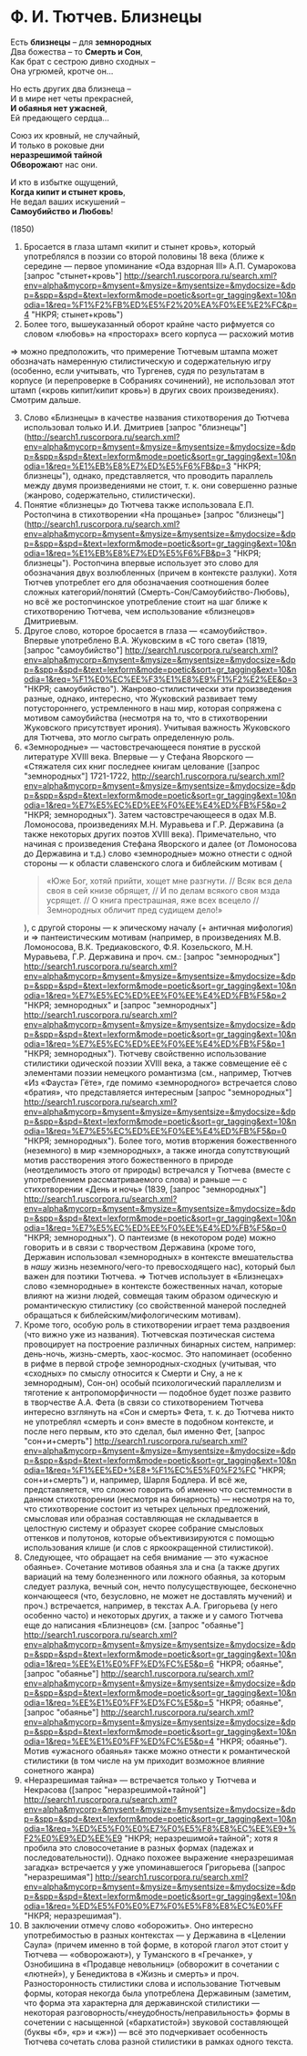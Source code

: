 # Ф. И. Тютчев. Близнецы

Есть **близнецы** – для **земнородных**  
Два божества – то **Смерть и Сон**,  
Как брат с сестрою дивно сходных –  
Она угрюмей, кротче он...  
    
Но есть других два близнеца –  
И в мире нет четы прекрасней,  
**И обаянья нет ужасней**,  
Ей предающего сердца...  
    
Союз их кровный, не случайный,  
И только в роковые дни  
**неразрешимой тайной**  
**Обворожаю**т нас они.  
    
И кто в избытке ощущений,  
**Когда кипит и стынет кровь**,  
Не ведал ваших искушений –  
**Самоубийство и Любовь**!  
    
(1850)
    
1. Бросается в глаза штамп «кипит и стынет кровь», который употреблялся в поэзии со второй половины 18 века (ближе к середине — первое упоминание «Ода вздорная III» А.П. Сумарокова [запрос "стынет+кровь"] http://search1.ruscorpora.ru/search.xml?env=alpha&mycorp=&mysent=&mysize=&mysentsize=&mydocsize=&dpp=&spp=&spd=&text=lexform&mode=poetic&sort=gr_tagging&ext=10&nodia=1&req=%F1%F2%FB%ED%E5%F2%20%EA%F0%EE%E2%FC&p=4 "НКРЯ; стынет+кровь")
2. Более того, вышеуказанный оборот крайне часто рифмуется со словом «любовь» на «просторах» всего корпуса — расхожий мотив

=> можно предположить, что примерение Тютчевым штампа может обозначать намеренную стилистическую и содержательную игру (особенно, если учитывать, что Тургенев, судя по результатам в корпусе (и перепроверке в Собраниях сочинений), не использовал этот штамп («кровь кипит/кипит кровь») в других своих произведениях). Смотрим дальше.

3. Слово «Близнецы» в качестве названия стихотворения до Тютчева использовал только И.И. Дмитриев [запрос "близнецы"] (http://search1.ruscorpora.ru/search.xml?env=alpha&mycorp=&mysent=&mysize=&mysentsize=&mydocsize=&dpp=&spp=&spd=&text=lexform&mode=poetic&sort=gr_tagging&ext=10&nodia=1&req=%E1%EB%E8%E7%ED%E5%F6%FB&p=3 "НКРЯ; близнецы"), однако, представляется, что проводить параллель между двумя произведениями не стоит, т. к. они совершенно разные (жанрово, содержательно, стилистически).
4. Понятие «близнецы» до Тютчева также использовала Е.П. Ростопчина в стихотворении «На прощанье» [запрос "близнецы"] (http://search1.ruscorpora.ru/search.xml?env=alpha&mycorp=&mysent=&mysize=&mysentsize=&mydocsize=&dpp=&spp=&spd=&text=lexform&mode=poetic&sort=gr_tagging&ext=10&nodia=1&req=%E1%EB%E8%E7%ED%E5%F6%FB&p=3 "НКРЯ; близнецы"). Ростопчина впервые использует это слово для обозначания двух возлюбленных (причем в контексте разлуки). Хотя Тютчев употреблет его для обозначаения соотношения более сложных категорий/понятий (Смерть-Сон/Самоубийство-Любовь), но всё же ростопчинское употребление стоит на шаг ближе к стихотворению Тютчева, чем использование «близнецов» Дмитриевым.
5. Другое слово, которое бросается в глаза — «самоубийство». Впервые употреблено В.А. Жуковским в «С того света» (1819, [запрос "самоубийство"] http://search1.ruscorpora.ru/search.xml?env=alpha&mycorp=&mysent=&mysize=&mysentsize=&mydocsize=&dpp=&spp=&spd=&text=lexform&mode=poetic&sort=gr_tagging&ext=10&nodia=1&req=%F1%E0%EC%EE%F3%E1%E8%E9%F1%F2%E2%EE&p=3 "НКРЯ; самоубийство"). Жанрово-стилистически эти произведения разные, однако, интересно, что Жуковский развивает тему потустороннего, устремленного в наш мир, которая сопряжена с мотивом самоубийства (несмотря на то, что в стихотворении Жуковского присутствует ирония). Учитывая важность Жуковского для Тютчева, это могло сыграть определенную роль.
6. «Земнородные» — частовстречающееся понятие в русской литературе XVIII века. Впервые — у Стефана Яворского — «Стяжателя сих книг последнее книгам целование ([запрос "земнородных"] 1721-1722, http://search1.ruscorpora.ru/search.xml?env=alpha&mycorp=&mysent=&mysize=&mysentsize=&mydocsize=&dpp=&spp=&spd=&text=lexform&mode=poetic&sort=gr_tagging&ext=10&nodia=1&req=%E7%E5%EC%ED%EE%F0%EE%E4%ED%FB%F5&p=2 "НКРЯ; земнородных"). Затем частовстречающееся в одах М.В. Ломоносова, произведениях М.Н. Муравьева и Г.Р. Державина (а также некоторых других поэтов XVIII века). Примечательно, что начиная с произведения Стефана Яворского и далее (от Ломоносова до Державина и т.д.) слово «земнородные» можно отнести с одной стороны — к области славенского слога и библейским мотивам (<blockquote>«Юже Бог, хотяй прийти, хощет мне разгнути. // Всяк вся дела своя в сей книзе обрящет, // И по делам всякого своя мзда усрящет. // О книга престрашная, яже всех всецело // Земнородных обличит пред судищем дело!»</blockquote>), с другой стороны — к эпическому началу (+ античная мифология) и => пантеистическим мотивам (например, в произведениях М.В. Ломоносова, В.К. Тредиаковского, Ф.Я. Козельского, М.Н. Муравьева, Г.Р. Державина и проч. см.: [запрос "земнородных"] http://search1.ruscorpora.ru/search.xml?env=alpha&mycorp=&mysent=&mysize=&mysentsize=&mydocsize=&dpp=&spp=&spd=&text=lexform&mode=poetic&sort=gr_tagging&ext=10&nodia=1&req=%E7%E5%EC%ED%EE%F0%EE%E4%ED%FB%F5&p=2 "НКРЯ; земнородных" и [запрос "земнородных"] http://search1.ruscorpora.ru/search.xml?env=alpha&mycorp=&mysent=&mysize=&mysentsize=&mydocsize=&dpp=&spp=&spd=&text=lexform&mode=poetic&sort=gr_tagging&ext=10&nodia=1&req=%E7%E5%EC%ED%EE%F0%EE%E4%ED%FB%F5&p=1 "НКРЯ; земнородных"). Тютчеву свойственно использование стилистики одической поэзии XVIII века, а также совмещение её с элементами поэзии немецкого романтизма (см., например, Тютчев «Из «Фауста» Гёте», где помимо «земнородного» встречается слово «братия», что представляется интересным [запрос "земнородных"] http://search1.ruscorpora.ru/search.xml?env=alpha&mycorp=&mysent=&mysize=&mysentsize=&mydocsize=&dpp=&spp=&spd=&text=lexform&mode=poetic&sort=gr_tagging&ext=10&nodia=1&req=%E7%E5%EC%ED%EE%F0%EE%E4%ED%FB%F5&p=0 "НКРЯ; земнородных"). Более того, мотив вторжения божественного (неземного) в мир «земнородных», а также иногда сопутствующий мотив расстворения этого божественного в природе (неотделимость этого от природы) встречался у Тютчева (вместе с употреблением рассматриваемого слова) и раньше — с стихотворении «День и ночь» (1839, [запрос "земнородных"] http://search1.ruscorpora.ru/search.xml?env=alpha&mycorp=&mysent=&mysize=&mysentsize=&mydocsize=&dpp=&spp=&spd=&text=lexform&mode=poetic&sort=gr_tagging&ext=10&nodia=1&req=%E7%E5%EC%ED%EE%F0%EE%E4%ED%FB%F5&p=0 "НКРЯ; земнородных"). О пантеизме (в некотором роде) можно говорить и в связи с творчеством Державина (кроме того, Державин использовал «земнородных» в контексте вмешательства в *нашу* жизнь неземного/чего-то превосходящего нас), который был важен для поэтики Тютчева.
=> Тютчев использует в «Близнецах» слово «земнородные» в контексте божественных начал, которые влияют на жизни людей, совмещая таким образом одическую и романтическую стилистику (со свойственной манерой последней обращаться к библейским/мифологическим мотивам).
7. Кроме того, особую роль в стихотворении играет тема раздвоения (что вижно уже из названия). Тютчевская поэтическая система провоцирует на построение различных бинарных систем, например: день-ночь, жизнь-смерть, хаос-космос. Это напоминает (особенно в рифме в первой строфе земнородных-сходных (учитывая, что «сходных» по смыслу относится к Смерти и Сну, а не к земнородным), Сон-он) особый психологический параллелизм и тяготение к антропоморфичности — подобное будет позже развито в творчестве А.А. Фета (в связи со стихотворением Тютчева интересно взглянуть на «Сон и смерть» Фета, т. к. до Тютчева никто не употреблял «смерть и сон» вместе в подобном контексте, и после него первым, кто это сделал, был именно Фет, [запрос "сон+и+смерть"] http://search1.ruscorpora.ru/search.xml?env=alpha&mycorp=&mysent=&mysize=&mysentsize=&mydocsize=&dpp=&spp=&spd=&text=lexform&mode=poetic&sort=gr_tagging&ext=10&nodia=1&req=%F1%EE%ED+%E8+%F1%EC%E5%F0%F2%FC "НКРЯ; сон+и+смерть") и, например, Шарля Бодлера.
И всё же, представляется, что сложно говорить об именно что системности в данном стихотворении (несмотря на бинарность) — несмотря на то, что стихотворение состоит из четырех цельных предложений, смысловая или образная составляющая не складывается в целостную систему и образует скорее собрание смысловых оттенков и полутонов, которые объективизируются с помощью использования клише (и слов с яркоокращенной стилистикой).
8. Следующее, что обращает на себя внимание — это «ужасное обаянье». Сочетание мотивов обаянья зла и сна (а также других вариаций на тему болезненного или ложного обаянья, за которым следует разлука, вечный сон, нечто полусуществующее, бесконечно кончающееся (что, безусловно, не может не доставлять мучений) и проч.) встречается, например, в текстах А.А. Григорьева (у него особенно часто) и некоторых других, а также и у самого Тютчева еще до написания «Близнецов» (см. [запрос "обаянье"] http://search1.ruscorpora.ru/search.xml?env=alpha&mycorp=&mysent=&mysize=&mysentsize=&mydocsize=&dpp=&spp=&spd=&text=lexform&mode=poetic&sort=gr_tagging&ext=10&nodia=1&req=%EE%E1%E0%FF%ED%FC%E5&p=6 "НКРЯ; обаянье", [запрос "обаянье"] http://search1.ruscorpora.ru/search.xml?env=alpha&mycorp=&mysent=&mysize=&mysentsize=&mydocsize=&dpp=&spp=&spd=&text=lexform&mode=poetic&sort=gr_tagging&ext=10&nodia=1&req=%EE%E1%E0%FF%ED%FC%E5&p=5 "НКРЯ; обаянье", [запрос "обаянье"] http://search1.ruscorpora.ru/search.xml?env=alpha&mycorp=&mysent=&mysize=&mysentsize=&mydocsize=&dpp=&spp=&spd=&text=lexform&mode=poetic&sort=gr_tagging&ext=10&nodia=1&req=%EE%E1%E0%FF%ED%FC%E5&p=4 "НКРЯ; обаянье"). Мотив «ужасного обаянья» также можно отнести к романтической стилистики (в том числе на ум приходит возможное влияние сонетного жанра)
9. «Неразрешимая тайна» — встречается только у Тютчева и Некрасова ([запрос "неразрешимой+тайной"] http://search1.ruscorpora.ru/search.xml?env=alpha&mycorp=&mysent=&mysize=&mysentsize=&mydocsize=&dpp=&spp=&spd=&text=lexform&mode=poetic&sort=gr_tagging&ext=10&nodia=1&req=%ED%E5%F0%E0%E7%F0%E5%F8%E8%EC%EE%E9+%F2%E0%E9%ED%EE%E9 "НКРЯ; неразрешимой+тайной"; хотя я пробила это словосочетание в разных формах (падежах и последовательности)). Однако похожее выражение «неразрешимая загадка» встречается у уже упоминавшегося Григорьева ([запрос "неразрешимая"] http://search1.ruscorpora.ru/search.xml?env=alpha&mycorp=&mysent=&mysize=&mysentsize=&mydocsize=&dpp=&spp=&spd=&text=lexform&mode=poetic&sort=gr_tagging&ext=10&nodia=1&req=%ED%E5%F0%E0%E7%F0%E5%F8%E8%EC%E0%FF "НКРЯ; неразрешимая").
10. В заключении отмечу слово «оборожить». Оно интересно употребимостью в разных контекстах — у Державина в «Целении Саула» (причем именно в той форме, в которой глагол этот стоит у Тютчева — «обворожают»), у Туманского в «Гречанке», у Ознобишина в «Продавце невольниц» (обворожит в сочетании с «лютней»), у Бенедиктова в «Жизнь и смерть» и проч. Разносторонность стилистики слова и использование Тютчевым формы, которая некогда была употреблена Державиным (заметим, что форма эта характерна для державинской стилистики — некоторая разговорность/«неудобность/неправильность» формы в сочетении с насыщенной («бархатистой») звуковой составляющей (буквы «б», «р» и «ж»)) — всё это подчеркивает особенность Тютчева сочетать слова разной стилистики в рамках одного текста.
